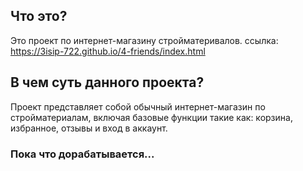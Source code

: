 ## Что это?
Это проект по интернет-магазину стройматеривалов. 
ссылка:
https://3isip-722.github.io/4-friends/index.html
## В чем суть данного проекта? 
Проект представляет собой обычный интернет-магазин по стройматериалам, включая базовые функции такие как: корзина, избранное, отзывы и вход в аккаунт. 
### Пока что дорабатывается...


